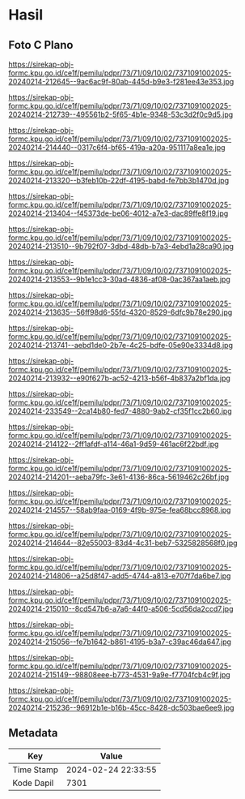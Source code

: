 # Hasil

## Foto C Plano

https://sirekap-obj-formc.kpu.go.id/ce1f/pemilu/pdpr/73/71/09/10/02/7371091002025-20240214-212645--9ac6ac9f-80ab-445d-b9e3-f281ee43e353.jpg

https://sirekap-obj-formc.kpu.go.id/ce1f/pemilu/pdpr/73/71/09/10/02/7371091002025-20240214-212739--495561b2-5f65-4b1e-9348-53c3d2f0c9d5.jpg

https://sirekap-obj-formc.kpu.go.id/ce1f/pemilu/pdpr/73/71/09/10/02/7371091002025-20240214-214440--0317c6f4-bf65-419a-a20a-951117a8ea1e.jpg

https://sirekap-obj-formc.kpu.go.id/ce1f/pemilu/pdpr/73/71/09/10/02/7371091002025-20240214-213320--b3feb10b-22df-4195-babd-fe7bb3b1470d.jpg

https://sirekap-obj-formc.kpu.go.id/ce1f/pemilu/pdpr/73/71/09/10/02/7371091002025-20240214-213404--f45373de-be06-4012-a7e3-dac89ffe8f19.jpg

https://sirekap-obj-formc.kpu.go.id/ce1f/pemilu/pdpr/73/71/09/10/02/7371091002025-20240214-213510--9b792f07-3dbd-48db-b7a3-4ebd1a28ca90.jpg

https://sirekap-obj-formc.kpu.go.id/ce1f/pemilu/pdpr/73/71/09/10/02/7371091002025-20240214-213553--9b1e1cc3-30ad-4836-af08-0ac367aa1aeb.jpg

https://sirekap-obj-formc.kpu.go.id/ce1f/pemilu/pdpr/73/71/09/10/02/7371091002025-20240214-213635--56ff98d6-55fd-4320-8529-6dfc9b78e290.jpg

https://sirekap-obj-formc.kpu.go.id/ce1f/pemilu/pdpr/73/71/09/10/02/7371091002025-20240214-213741--aebd1de0-2b7e-4c25-bdfe-05e90e3334d8.jpg

https://sirekap-obj-formc.kpu.go.id/ce1f/pemilu/pdpr/73/71/09/10/02/7371091002025-20240214-213932--e90f627b-ac52-4213-b56f-4b837a2bf1da.jpg

https://sirekap-obj-formc.kpu.go.id/ce1f/pemilu/pdpr/73/71/09/10/02/7371091002025-20240214-233549--2ca14b80-fed7-4880-9ab2-cf35f1cc2b60.jpg

https://sirekap-obj-formc.kpu.go.id/ce1f/pemilu/pdpr/73/71/09/10/02/7371091002025-20240214-214122--2ff1afdf-a114-46a1-9d59-461ac6f22bdf.jpg

https://sirekap-obj-formc.kpu.go.id/ce1f/pemilu/pdpr/73/71/09/10/02/7371091002025-20240214-214201--aeba79fc-3e61-4136-86ca-5619462c26bf.jpg

https://sirekap-obj-formc.kpu.go.id/ce1f/pemilu/pdpr/73/71/09/10/02/7371091002025-20240214-214557--58ab9faa-0169-4f9b-975e-fea68bcc8968.jpg

https://sirekap-obj-formc.kpu.go.id/ce1f/pemilu/pdpr/73/71/09/10/02/7371091002025-20240214-214644--82e55003-83d4-4c31-beb7-5325828568f0.jpg

https://sirekap-obj-formc.kpu.go.id/ce1f/pemilu/pdpr/73/71/09/10/02/7371091002025-20240214-214806--a25d8f47-add5-4744-a813-e707f7da6be7.jpg

https://sirekap-obj-formc.kpu.go.id/ce1f/pemilu/pdpr/73/71/09/10/02/7371091002025-20240214-215010--8cd547b6-a7a6-44f0-a506-5cd56da2ccd7.jpg

https://sirekap-obj-formc.kpu.go.id/ce1f/pemilu/pdpr/73/71/09/10/02/7371091002025-20240214-215056--fe7b1642-b861-4195-b3a7-c39ac46da647.jpg

https://sirekap-obj-formc.kpu.go.id/ce1f/pemilu/pdpr/73/71/09/10/02/7371091002025-20240214-215149--98808eee-b773-4531-9a9e-f7704fcb4c9f.jpg

https://sirekap-obj-formc.kpu.go.id/ce1f/pemilu/pdpr/73/71/09/10/02/7371091002025-20240214-215236--96912b1e-b16b-45cc-8428-dc503bae6ee9.jpg


## Metadata

| Key        | Value               |
| ---------- | ------------------- |
| Time Stamp | 2024-02-24 22:33:55 |
| Kode Dapil | 7301                |




